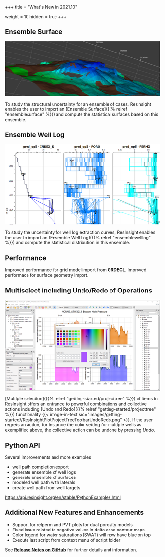 +++
title = "What's New in 2021.10"

weight = 10
hidden = true
+++


## Ensemble Surface
![](/images/surface/surface-in-3d.png)

 To study the structural uncertainty for an ensemble of cases, ResInsight enables the user to import an [Ensemble Surface]({{% relref "ensemblesurface" %}}) and compute the statistical surfaces based on this ensemble.

## Ensemble Well Log
![](/images/workflows/well_log_ensemble_plot_depth_eq.png)

To study the uncertainty for well log extraction curves, ResInsight enables the user to import an [Ensemble Well Log]({{% relref "ensemblewelllog" %}}) and compute the statistical distribution in this ensemble. 

## Performance
Improved performance for grid model import from **GRDECL**. Improved performace for surface geometry import.

## Multiselect including Undo/Redo of Operations
![](/images/getting-started/ResInsightPlotProjectTreeMultiSelectAction.png)

[Multiple selection]({{% relref "getting-started/projecttree" %}}) of items in ResInsight offers an entrance to powerful combinations and collective actions including [Undo and Redo]({{% relref "getting-started/projecttree" %}}) functionality {{< image-in-text src="images/getting-started//ResInsightPlotProjectTreeToolbarUndoRedo.png" >}}. If the user regrets an action, for instance the color setting for multiple wells as exemplified above, the collective action can be undone by pressing *Undo*.

## Python API
Several improvements and more examples

- well path completion export
- generate ensemble of well logs
- generate ensemble of surfaces
- modeled well path with laterals
- create well path from well targets

https://api.resinsight.org/en/stable/PythonExamples.html



## Additional New Features and Enhancements

- Support for relperm and PVT plots for dual porosity models
- Fixed issue related to negative values in delta case contour maps
- Color legend for water saturations (SWAT) will now have blue on top
- Execute last script from context menu of script folder

See [**Release Notes on GitHub**](https://github.com/OPM/ResInsight/releases/) for further details and information.
